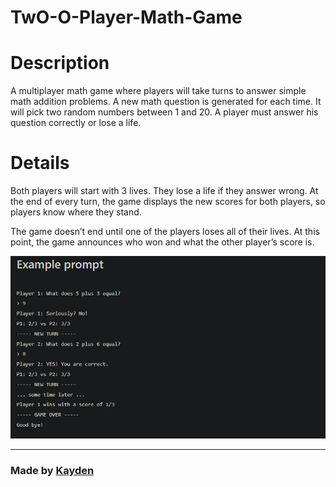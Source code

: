 # TwO-O-Player-Math-Game

# Description

A multiplayer math game where players will take turns to answer simple math addition problems. A new math question is generated for each time. It will pick two random numbers between 1 and 20. A player must answer his question correctly or lose a life.

# Details

Both players will start with 3 lives. They lose a life if they answer wrong. At the end of every turn, the game displays the new scores for both players, so players know where they stand.

The game doesn’t end until one of the players loses all of their lives. At this point, the game announces who won and what the other player’s score is.

!["Example prompt"](./1.png)

<hr>

### Made by [Kayden](https://github.com/iKayden)
